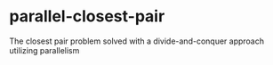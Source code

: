 # parallel-closest-pair
The closest pair problem solved with a divide-and-conquer approach utilizing parallelism
